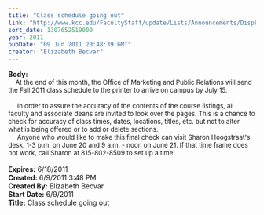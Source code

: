 ```yaml
---
title: "Class schedule going out"
link: "http://www.kcc.edu/FacultyStaff/update/Lists/Announcements/DispForm.aspx?ID=351"
sort_date: 1307652519000
year: 2011
pubDate: "09 Jun 2011 20:48:39 GMT"
creator: "Elizabeth Becvar"
---
```


<div><b>Body:</b> <div class=ExternalClass5530E15627F845A8BF23CE93051C5283><div><font size=2>    At the end of this month, the Office of Marketing and Public Relations will send the Fall 2011 class schedule to the printer to arrive on campus by July 15.</font></div><font size=2>
<div><br>     In order to assure the accuracy of the contents of the course listings, all faculty and associate deans are invited to look over the pages. This is a chance to check for accuracy of class times, dates, locations, titles, etc. but not to alter what is being offered or to add or delete sections. <br></div>
<div>     Anyone who would like to make this final check can visit Sharon Hoogstraat's desk, 1-3 p.m. on June 20 and 9 a.m. - noon on June 21. If that time frame does not work, call Sharon at 815-802-8509 to set up a time.</font></div>
<div><font size=2></font> </div></div></div>
<div><b>Expires:</b> 6/18/2011</div>
<div><b>Created:</b> 6/9/2011 3:48 PM</div>
<div><b>Created By:</b> Elizabeth Becvar</div>
<div><b>Start Date:</b> 6/9/2011</div>
<div><b>Title:</b> Class schedule going out</div>
